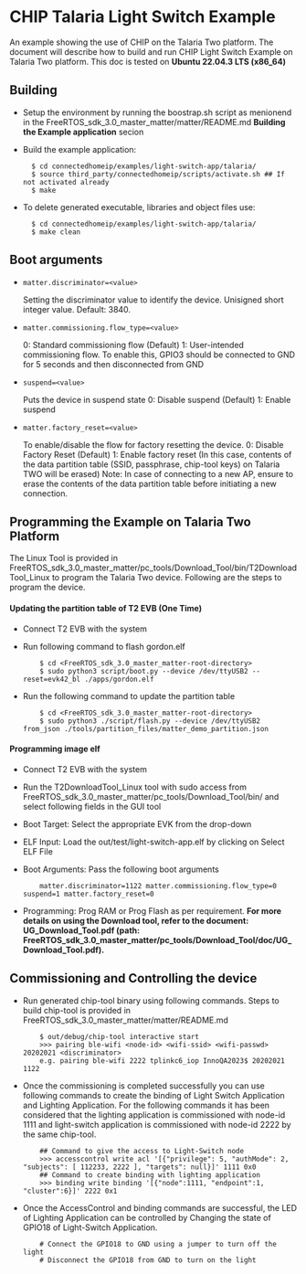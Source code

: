 # CHIP Talaria Light Switch Example

An example showing the use of CHIP on the Talaria Two platform. The document will describe how
to build and run CHIP Light Switch Example on Talaria Two platform. This doc is tested
on **Ubuntu 22.04.3 LTS (x86_64)**

## Building

-   Setup the environment by running the boostrap.sh script as menionend in the FreeRTOS_sdk_3.0_master_matter/matter/README.md **Building the Example application** secion

-   Build the example application:

          $ cd connectedhomeip/examples/light-switch-app/talaria/
          $ source third_party/connectedhomeip/scripts/activate.sh ## If not activated already
          $ make

-   To delete generated executable, libraries and object files use:

          $ cd connectedhomeip/examples/light-switch-app/talaria/
          $ make clean

## Boot arguments

-   `matter.discriminator=<value>`

    Setting the discriminator value to identify the device. Unisigned short integer value. Default: 3840.

-   `matter.commissioning.flow_type=<value>`

    0: Standard commissioning flow (Default)
    1: User-intended commissioning flow. To enable this, GPIO3 should be connected to GND for 5 seconds and then disconnected from GND

-   `suspend=<value>`

    Puts the device in suspend state
    0: Disable suspend (Default)
    1: Enable suspend

-   `matter.factory_reset=<value>`

    To enable/disable the flow for factory resetting the device.
    0: Disable Factory Reset (Default)
    1: Enable factory reset (In this case, contents of the data partition table (SSID, passphrase, chip-tool keys) on     Talaria TWO will be erased)
       Note: In case of connecting to a new AP, ensure to erase the contents of the data partition table before initiating a new connection.


## Programming the Example on Talaria Two Platform
The Linux Tool is provided in FreeRTOS_sdk_3.0_master_matter/pc_tools/Download_Tool/bin/T2DownloadTool_Linux to program the Talaria Two device. Following are the steps to program the device.

#### Updating the partition table of T2 EVB (One Time)
- Connect T2 EVB with the system
- Run following command to flash gordon.elf

          $ cd <FreeRTOS_sdk_3.0_master_matter-root-directory>
          $ sudo python3 script/boot.py --device /dev/ttyUSB2 --reset=evk42_bl ./apps/gordon.elf
- Run the following command to update the partition table

          $ cd <FreeRTOS_sdk_3.0_master_matter-root-directory>
          $ sudo python3 ./script/flash.py --device /dev/ttyUSB2 from_json ./tools/partition_files/matter_demo_partition.json
          
#### Programming image elf
- Connect T2 EVB with the system
- Run the T2DownloadTool_Linux tool with sudo access from FreeRTOS_sdk_3.0_master_matter/pc_tools/Download_Tool/bin/ and select following fields in the GUI tool
- Boot Target: Select the appropriate EVK from the drop-down
- ELF Input: Load the out/test/light-switch-app.elf by clicking on Select ELF File
- Boot Arguments: Pass the following boot arguments

          matter.discriminator=1122 matter.commissioning.flow_type=0 suspend=1 matter.factory_reset=0
- Programming: Prog RAM or Prog Flash as per requirement.
**For more details on using the Download tool, refer to the document: UG_Download_Tool.pdf (path:
FreeRTOS_sdk_3.0_master_matter/pc_tools/Download_Tool/doc/UG_Download_Tool.pdf).**

## Commissioning and Controlling the device
- Run generated chip-tool binary using following commands. Steps to build chip-tool is provided in FreeRTOS_sdk_3.0_master_matter/matter/README.md

          $ out/debug/chip-tool interactive start
          >>> pairing ble-wifi <node-id> <wifi-ssid> <wifi-passwd> 20202021 <discriminator>
          e.g. pairing ble-wifi 2222 tplinkc6_iop InnoQA2023$ 20202021 1122
- Once the commissioning is completed successfully you can use following commands to create the binding of Light Switch Application and Lighting Application. For the following commands it has been considered that the lighting application is commissioned with node-id 1111 and light-switch application is commissioned with node-id 2222 by the same chip-tool.

          ## Command to give the access to Light-Switch node
          >>> accesscontrol write acl '[{"privilege": 5, "authMode": 2, "subjects": [ 112233, 2222 ], "targets": null}]' 1111 0x0
          ## Command to create binding with lighting application
          >>> binding write binding '[{"node":1111, "endpoint":1, "cluster":6}]' 2222 0x1
- Once the AccessControl and binding commands are successful, the LED of Lighting Application can be controlled by Changing the state of GPIO18 of Light-Switch Application.

          # Connect the GPIO18 to GND using a jumper to turn off the light
          # Disconnect the GPIO18 from GND to turn on the light
